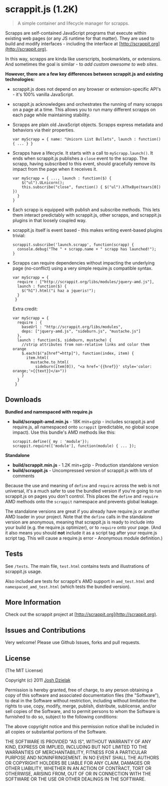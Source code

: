 scrappit.js (1.2K)
==================

> A simple container and lifecycle manager for scrapps.

Scrapps are self-contained JavaScript programs that execute within existing web pages (or any JS runtime for that matter). They are used to build and modify interfaces - including the interface at [http://scrappit.org](http://scrappit.org).

In this way, scrapps are kinda like userscripts, bookmarklets, or extensions. And sometimes the goal is similar - to *add custom awesome to web sites*.

**However, there are a few key differences between scrappit.js and existing technologies:**

*   scrappit.js does not depend on any browser or extension-specific API's - it's 100% vanilla JavaScript.
*   scrappit.js acknowledges and orchestrates the running of many scrapps on a page at a time. This allows you to run many different scrapps on each page while maintaining stability.
*   Scrapps are plain old JavaScript objects. Scrapps express metadata and behaviors via their properties.

        var myScrapp = { name: "Unicorn List Bullets", launch : function() { ... } }

*   Scrapps have a lifecycle. It starts with a call to `myScrapp.launch()`. It ends when scrappit.js publishes a `close` event to the scrapp. The scrapp, having subscribed to this event, should gracefully remove its impact from the page when it receives it.

        var myScrapp = { ..., launch : function($) {
            $("ul").ULnicorn();
            this.subscribe("close", function() { $("ul").kThxBye(tears[0]) })
          }
        }

*   Each scrapp is equipped with publish and subscribe methods. This lets them interact predictably with scrappit.js, other scrapps, and scrappit.js plugins in that loosely coupled way.


*   scrappit.js itself is event based - this makes writing event-based plugins trivial:

        scrappit.subscribe('launch.scrapp', function(scrapp) {
          console.debug("The " + scrapp.name + " scrapp has launched!");
        }

*   Scrapps can require dependencies without impacting the underlying page (no-conflict) using a very simple require.js compatible syntax.

        var myScrapp = {
          require : ["http://scrappit.org/libs/modules/jquery-amd.js"],
          launch : function($) {
            $("h1").html("i haz a jqueris!");
          }
         }

    Extra credit:

        var myScrapp = {
          require : {
            baseUrl : "http://scrappit.org/libs/modules",
            deps: ["jquery-amd.js", "sideburn.js", "mustache.js"]
          },
          launch : function($, sideburn, mustache) {
            //strip attributes from non-relative links and color them orange
            $.each($("a[href^=http]"), function(index, item) {
              item.html(
                mustache.to_html(
                  sideburn(item[0]), "<a href='{{href}}' style='color: orange;'>{{text}}</a>"))
            }
          }
         }


Downloads
---------
**Bundled and namespaced with require.js**

*   **build/scrappit-amd.min.js** - 18K min+gzip - includes scrappit.js and require.js, all namespaced onto `scrappit` (predictable, no global scope impact). Use this bundle's AMD methods like this:

        scrappit.define({ my : 'module'});
        scrappit.require(['module'], function(module) { ... });

**Standalone**

*   **build/scrappit.min.js** - 1.2K min+gzip - Production standalone version
*   **build/scrappit.js** - Uncompressed version of scrappit.js with lots of comments


Because the use and meaning of `define` and `require` across the web is not universal, it's
a much safer to use the bundled version if you're going to run scrappit.js on pages you don't control.
This places the `define` and `require` AMD methods onto the `scrappit` namespace and prevents global leakage.

The standalone versions are great if you already have require.js or another AMD loader in your project. Note that
the `define` calls in the standalone version are anonymous, meaning that scrappit.js is ready to include into
your build (e.g. the require.js optimizer), or to `require` onto your page. (And it also means you should
**not** include it as a script tag after your require.js script tag. This will cause a require.js error - Anonymous module definition.)

Tests
-----
See `/tests`. The main file, `test.html` contains tests and illustrations of scrappit.js usage.

Also included are tests for scrappit's AMD support in `amd_test.html` and `namespaced_amd_test.html` (which tests the bundled version).

More Information
----------------
Check out the scrappit project at [http://scrappit.org](http://scrappit.org).

Issues and Contributions
------------------------
Very welcome! Please use Github Issues, forks and pull requests.

License
-------
(The MIT License)

Copyright (c) 2011 [Josh Dzielak](http://joshdzielak.com)

Permission is hereby granted, free of charge, to any person obtaining a copy
of this software and associated documentation files (the "Software"), to deal
in the Software without restriction, including without limitation the rights
to use, copy, modify, merge, publish, distribute, sublicense, and/or sell
copies of the Software, and to permit persons to whom the Software is
furnished to do so, subject to the following conditions:

The above copyright notice and this permission notice shall be included in
all copies or substantial portions of the Software.

THE SOFTWARE IS PROVIDED "AS IS", WITHOUT WARRANTY OF ANY KIND, EXPRESS OR
IMPLIED, INCLUDING BUT NOT LIMITED TO THE WARRANTIES OF MERCHANTABILITY,
FITNESS FOR A PARTICULAR PURPOSE AND NONINFRINGEMENT. IN NO EVENT SHALL THE
AUTHORS OR COPYRIGHT HOLDERS BE LIABLE FOR ANY CLAIM, DAMAGES OR OTHER
LIABILITY, WHETHER IN AN ACTION OF CONTRACT, TORT OR OTHERWISE, ARISING
FROM, OUT OF OR IN CONNECTION WITH THE SOFTWARE OR THE USE OR OTHER DEALINGS
IN THE SOFTWARE.